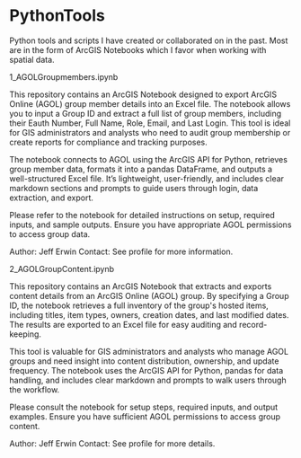 # PythonTools
Python tools and scripts I have created or collaborated on in the past. Most are in the form of ArcGIS Notebooks which I favor when working with spatial data.

1_AGOLGroupmembers.ipynb

This repository contains an ArcGIS Notebook designed to export ArcGIS Online (AGOL) group member details into an Excel file. The notebook allows you to input a Group ID and extract a full list of group members, including their Eauth Number, Full Name, Role, Email, and Last Login. This tool is ideal for GIS administrators and analysts who need to audit group membership or create reports for compliance and tracking purposes.

The notebook connects to AGOL using the ArcGIS API for Python, retrieves group member data, formats it into a pandas DataFrame, and outputs a well-structured Excel file. It’s lightweight, user-friendly, and includes clear markdown sections and prompts to guide users through login, data extraction, and export.

Please refer to the notebook for detailed instructions on setup, required inputs, and sample outputs. Ensure you have appropriate AGOL permissions to access group data.

Author: Jeff Erwin Contact: See profile for more information.

2_AGOLGroupContent.ipynb

This repository contains an ArcGIS Notebook that extracts and exports content details from an ArcGIS Online (AGOL) group. By specifying a Group ID, the notebook retrieves a full inventory of the group's hosted items, including titles, item types, owners, creation dates, and last modified dates. The results are exported to an Excel file for easy auditing and record-keeping.

This tool is valuable for GIS administrators and analysts who manage AGOL groups and need insight into content distribution, ownership, and update frequency. The notebook uses the ArcGIS API for Python, pandas for data handling, and includes clear markdown and prompts to walk users through the workflow.

Please consult the notebook for setup steps, required inputs, and output examples. Ensure you have sufficient AGOL permissions to access group content.

Author: Jeff Erwin Contact: See profile for more details.
